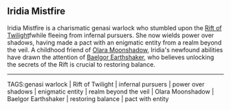 ## Iridia Mistfire

Iridia Mistfire is a charismatic genasi warlock who stumbled upon the [Rift of Twilight](../Places/Rift%20of%20Twilight.md)fwhile fleeing from infernal pursuers. She now wields power over shadows, having made a pact with an enigmatic entity from a realm beyond the veil. A childhood friend of [Olara Moonshadow](Olara%20Moonshadow.md), Iridia's newfound abilities have drawn the attention of [Baelgor Earthshaker](Baelgor%20Earthshaker.md), who believes unlocking the secrets of the Rift is crucial to restoring balance.


---

TAGS:genasi warlock | Rift of Twilight | infernal pursuers | power over shadows | enigmatic entity | realm beyond the veil | Olara Moonshadow | Baelgor Earthshaker | restoring balance | pact with entity
